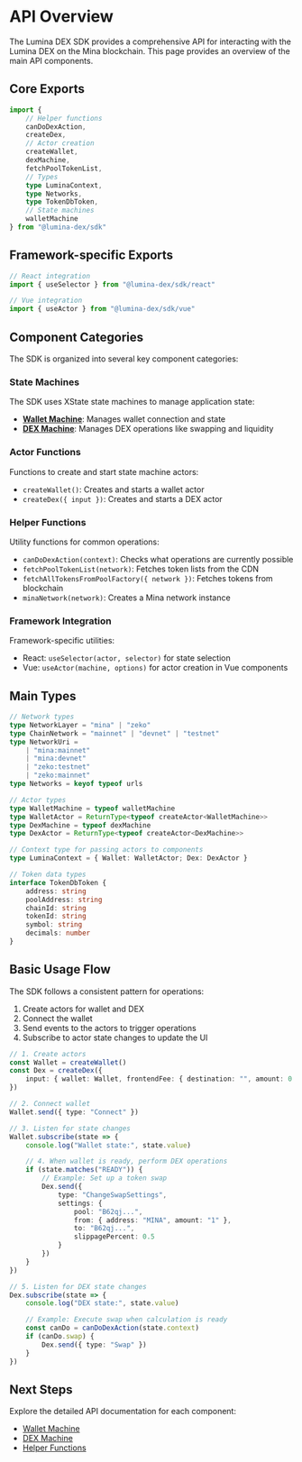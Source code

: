 # API Overview

The Lumina DEX SDK provides a comprehensive API for interacting with the Lumina DEX on the Mina blockchain. This page provides an overview of the main API components.

## Core Exports

```ts
import {
	// Helper functions
	canDoDexAction,
	createDex,
	// Actor creation
	createWallet,
	dexMachine,
	fetchPoolTokenList,
	// Types
	type LuminaContext,
	type Networks,
	type TokenDbToken,
	// State machines
	walletMachine
} from "@lumina-dex/sdk"
```

## Framework-specific Exports

```ts
// React integration
import { useSelector } from "@lumina-dex/sdk/react"

// Vue integration
import { useActor } from "@lumina-dex/sdk/vue"
```

## Component Categories

The SDK is organized into several key component categories:

### State Machines

The SDK uses XState state machines to manage application state:

- **[Wallet Machine](/api/wallet-machine)**: Manages wallet connection and state
- **[DEX Machine](/api/dex-machine)**: Manages DEX operations like swapping and liquidity

### Actor Functions

Functions to create and start state machine actors:

- `createWallet()`: Creates and starts a wallet actor
- `createDex({ input })`: Creates and starts a DEX actor

### Helper Functions

Utility functions for common operations:

- `canDoDexAction(context)`: Checks what operations are currently possible
- `fetchPoolTokenList(network)`: Fetches token lists from the CDN
- `fetchAllTokensFromPoolFactory({ network })`: Fetches tokens from blockchain
- `minaNetwork(network)`: Creates a Mina network instance

### Framework Integration

Framework-specific utilities:

- React: `useSelector(actor, selector)` for state selection
- Vue: `useActor(machine, options)` for actor creation in Vue components

## Main Types

```ts
// Network types
type NetworkLayer = "mina" | "zeko"
type ChainNetwork = "mainnet" | "devnet" | "testnet"
type NetworkUri =
	| "mina:mainnet"
	| "mina:devnet"
	| "zeko:testnet"
	| "zeko:mainnet"
type Networks = keyof typeof urls

// Actor types
type WalletMachine = typeof walletMachine
type WalletActor = ReturnType<typeof createActor<WalletMachine>>
type DexMachine = typeof dexMachine
type DexActor = ReturnType<typeof createActor<DexMachine>>

// Context type for passing actors to components
type LuminaContext = { Wallet: WalletActor; Dex: DexActor }

// Token data types
interface TokenDbToken {
	address: string
	poolAddress: string
	chainId: string
	tokenId: string
	symbol: string
	decimals: number
}
```

## Basic Usage Flow

The SDK follows a consistent pattern for operations:

1. Create actors for wallet and DEX
2. Connect the wallet
3. Send events to the actors to trigger operations
4. Subscribe to actor state changes to update the UI

```ts
// 1. Create actors
const Wallet = createWallet()
const Dex = createDex({
	input: { wallet: Wallet, frontendFee: { destination: "", amount: 0 } }
})

// 2. Connect wallet
Wallet.send({ type: "Connect" })

// 3. Listen for state changes
Wallet.subscribe(state => {
	console.log("Wallet state:", state.value)

	// 4. When wallet is ready, perform DEX operations
	if (state.matches("READY")) {
		// Example: Set up a token swap
		Dex.send({
			type: "ChangeSwapSettings",
			settings: {
				pool: "B62qj...",
				from: { address: "MINA", amount: "1" },
				to: "B62qj...",
				slippagePercent: 0.5
			}
		})
	}
})

// 5. Listen for DEX state changes
Dex.subscribe(state => {
	console.log("DEX state:", state.value)

	// Example: Execute swap when calculation is ready
	const canDo = canDoDexAction(state.context)
	if (canDo.swap) {
		Dex.send({ type: "Swap" })
	}
})
```

## Next Steps

Explore the detailed API documentation for each component:

- [Wallet Machine](/api/wallet-machine)
- [DEX Machine](/api/dex-machine)
- [Helper Functions](/api/helpers)
